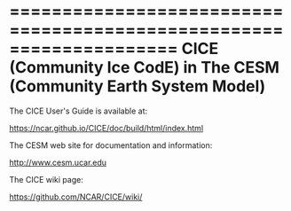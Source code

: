 ====================================================================
CICE (Community Ice CodE) in The CESM (Community Earth System Model) 
====================================================================

The CICE User's Guide is available at:

https://ncar.github.io/CICE/doc/build/html/index.html


The CESM web site for documentation and information:

http://www.cesm.ucar.edu


The CICE wiki page:

https://github.com/NCAR/CICE/wiki/
